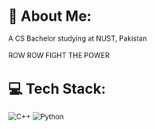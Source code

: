 # 💫 About Me:
A CS Bachelor studying at NUST, Pakistan<br><br>ROW ROW FIGHT THE POWER


# 💻 Tech Stack:
![C++](https://img.shields.io/badge/c++-%2300599C.svg?style=for-the-badge&logo=c%2B%2B&logoColor=white) ![Python](https://img.shields.io/badge/python-3670A0?style=for-the-badge&logo=python&logoColor=ffdd54)
<!-- # 📊 GitHub Stats:
![](https://github-readme-stats.vercel.app/api?username=SkinnyLadd&theme=dracula&hide_border=false&include_all_commits=false&count_private=false)<br/>
![](https://github-readme-streak-stats.herokuapp.com/?user=SkinnyLadd&theme=dracula&hide_border=false)<br/>
![](https://github-readme-stats.vercel.app/api/top-langs/?username=SkinnyLadd&theme=dracula&hide_border=false&include_all_commits=false&count_private=false&layout=compact) -->

<!-- Proudly created with GPRM ( https://gprm.itsvg.in ) -->

